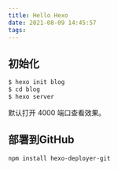 ```yaml
---
title: Hello Hexo
date: 2021-08-09 14:45:57
tags:
---
```


## 初始化
```bash
$ hexo init blog
$ cd blog
$ hexo server
```
默认打开 4000 端口查看效果。

## 部署到GitHub
```bash
npm install hexo-deployer-git
```
